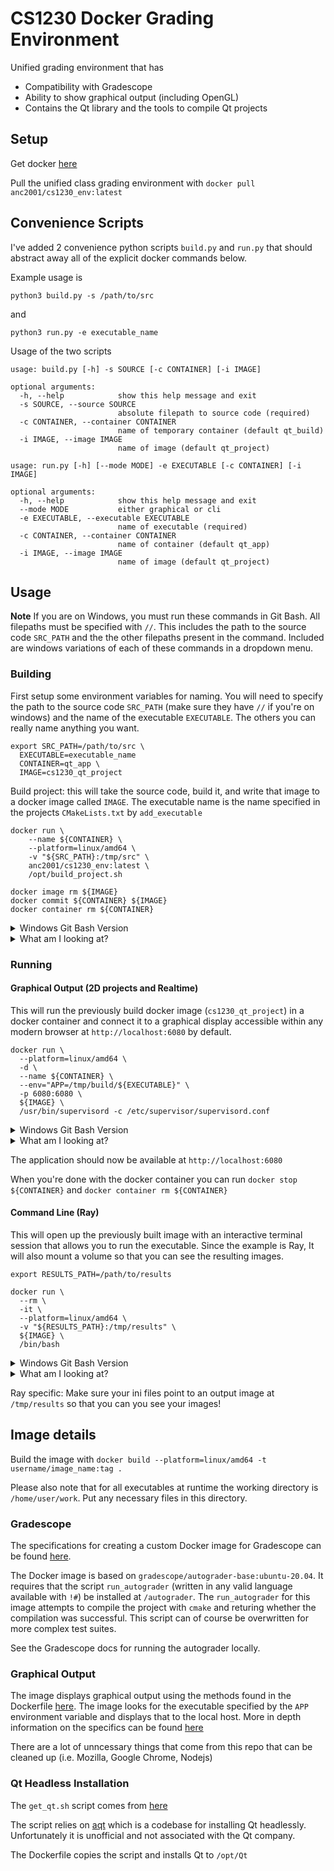 # CS1230 Docker Grading Environment 
Unified grading environment that has 
 * Compatibility with Gradescope 
 * Ability to show graphical output (including OpenGL) 
 * Contains the Qt library and the tools to compile Qt projects 

## Setup 
Get docker [here](https://docs.docker.com/get-docker/)

Pull the unified class grading environment with `docker pull anc2001/cs1230_env:latest`

## Convenience Scripts
I've added 2 convenience python scripts `build.py` and `run.py` that should abstract away all of the explicit docker commands below. 

Example usage is
```
python3 build.py -s /path/to/src
```

and

```
python3 run.py -e executable_name
```

Usage of the two scripts
```
usage: build.py [-h] -s SOURCE [-c CONTAINER] [-i IMAGE]

optional arguments:
  -h, --help            show this help message and exit
  -s SOURCE, --source SOURCE
                        absolute filepath to source code (required)
  -c CONTAINER, --container CONTAINER
                        name of temporary container (default qt_build)
  -i IMAGE, --image IMAGE
                        name of image (default qt_project)
```

```
usage: run.py [-h] [--mode MODE] -e EXECUTABLE [-c CONTAINER] [-i IMAGE]

optional arguments:
  -h, --help            show this help message and exit
  --mode MODE           either graphical or cli
  -e EXECUTABLE, --executable EXECUTABLE
                        name of executable (required)
  -c CONTAINER, --container CONTAINER
                        name of container (default qt_app)
  -i IMAGE, --image IMAGE
                        name of image (default qt_project)
```

## Usage 
**Note** If you are on Windows, you must run these commands in Git Bash. All filepaths must be specified with `//`. This includes the path to the source code `SRC_PATH` and the the other filepaths present in the command. Included are windows variations of each of these commands in a dropdown menu. 

### Building 
First setup some environment variables for naming. You will need to specify the path to the source code `SRC_PATH` (make sure they have `//` if you're on windows) and the name of the executable `EXECUTABLE`. The others you can really name anything you want. 
```
export SRC_PATH=/path/to/src \
  EXECUTABLE=executable_name
  CONTAINER=qt_app \
  IMAGE=cs1230_qt_project 
```

Build project: this will take the source code, build it, and write that image to a docker image called `IMAGE`. The executable name is the name specified in the projects `CMakeLists.txt` by `add_executable`

```
docker run \
    --name ${CONTAINER} \
    --platform=linux/amd64 \
    -v "${SRC_PATH}:/tmp/src" \
    anc2001/cs1230_env:latest \
    /opt/build_project.sh

docker image rm ${IMAGE}
docker commit ${CONTAINER} ${IMAGE}
docker container rm ${CONTAINER}
```

<details>
  <summary>Windows Git Bash Version</summary>
docker run \
    --name ${CONTAINER} \
    --platform=linux/amd64 \
    -v "${SRC_PATH}://tmp//src" \
    anc2001/cs1230_env:latest \
    //opt//build_project.sh

docker image rm ${IMAGE}
docker commit ${CONTAINER} ${IMAGE}
docker container rm ${CONTAINER}

</details>

<details>
  <summary>What am I looking at?</summary>

`--name` specifices the name of the container 

`--platform` specifies the architecture the docker container will run on

`-v "${SRC_PATH}:/tmp/src"` mounts a volume in the container. The files at `SRC_PATH` (the project source code) will be accessible at `/tmp/src` within the container 

`anc2001/cs1230_env:latest` is the name of the Docker Image the container is based on

`/opt/build_project.sh` is the script the docker container will run upon starting 

`docker image rm ${IMAGE}` - deletes the previous image at `IMAGE`

`docker commit ${CONTAINER} ${IMAGE}` - saves the container as permanent memory at `IMAGE`, otherwise the compiled executable will disappear after the container is removed 

`docker container rm ${CONTAINER}` - Remove the container 
</details>

### Running 
#### Graphical Output (2D projects and Realtime)
This will run the previously build docker image (`cs1230_qt_project`) in a docker container and connect it to a graphical display accessible within any modern browser at `http://localhost:6080` by default. 
```
docker run \
  --platform=linux/amd64 \
  -d \
  --name ${CONTAINER} \
  --env="APP=/tmp/build/${EXECUTABLE}" \
  -p 6080:6080 \
  ${IMAGE} \
  /usr/bin/supervisord -c /etc/supervisor/supervisord.conf
```

<details>
  <summary>Windows Git Bash Version</summary>
docker run \
  --platform=linux/amd64 \
  -d \
  --name ${CONTAINER} \
  --env="APP=//tmp//build//${EXECUTABLE}" \
  -p 6080:6080 \
  ${IMAGE} \
  //usr//bin//supervisord -c //etc//supervisor//supervisord.conf

</details>

<details>
  <summary>What am I looking at?</summary>

`-d` means the container runs in detached mode (i.e. in the background)

`--env` sets the environment variable `APP` inside the container. The container will by default look at 

`-p` opens up a port at 6080 by default, you can change this if you really want by changing the first argument number

`/usr/bin/supervisord -c /etc/supervisor/supervisord.conf` is the command to open up a graphical session and expose it at the corresponding sport 
</details>

The application should now be available at `http://localhost:6080`

When you're done with the docker container you can run `docker stop ${CONTAINER}` and `docker container rm ${CONTAINER}`

#### Command Line (Ray)
This will open up the previously built image with an interactive terminal session that allows you to run the executable. Since the example is Ray, It will also mount a volume so that you can see the resulting images. 

```
export RESULTS_PATH=/path/to/results

docker run \
  --rm \
  -it \
  --platform=linux/amd64 \
  -v "${RESULTS_PATH}:/tmp/results" \
  ${IMAGE} \
  /bin/bash
```

<details>
  <summary>Windows Git Bash Version</summary>
export RESULTS_PATH=//path//to//results

docker run \
  --rm \
  -it \
  --platform=linux/amd64 \
  -v "${RESULTS_PATH}://tmp//results" \
  ${IMAGE} \
  //bin//bash
  
</details>

<details>
  <summary>What am I looking at?</summary>

`-it` specifies an interactive session 

`--rm` will remove the container when exited 

`/bin/bash` is the command to open up `bash` upon starting the container 
</details>

Ray specific: Make sure your ini files point to an output image at `/tmp/results` so that you can you see your images! 

## Image details
Build the image with `docker build --platform=linux/amd64 -t username/image_name:tag .`

Please also note that for all executables at runtime the working directory is `/home/user/work`. Put any necessary files in this directory. 

### Gradescope
The specifications for creating a custom Docker image for Gradescope can be found [here](https://gradescope-autograders.readthedocs.io/en/latest/manual_docker/). 

The Docker image is based on `gradescope/autograder-base:ubuntu-20.04`. It requires that the script `run_autograder` (written in any valid language available with `!#`) be installed at `/autograder`. The `run_autograder` for this image attempts to compile the project with `cmake` and returing whether the compilation was successful. This script can of course be overwritten for more complex test suites. 

See the Gradescope docs for running the autograder locally. 

### Graphical Output
The image displays graphical output using the methods found in the Dockerfile [here](https://github.com/thewtex/docker-opengl/tree/webgl). The image looks for the executable specified by the `APP` environment variable and displays that to the local host. More in depth information on the specifics can be found [here](https://github.com/thewtex/docker-opengl/blob/master/README.rst)

There are a lot of unncessary things that come from this repo that can be cleaned up (i.e. Mozilla, Google Chrome, Nodejs)

### Qt Headless Installation
The `get_qt.sh` script comes from [here](https://github.com/state-of-the-art/qt6-docker)

The script relies on [aqt](https://github.com/miurahr/aqtinstall) which is a codebase for installing Qt headlessly. Unfortunately it is unofficial and not associated with the Qt company. 

The Dockerfile copies the script and installs Qt to `/opt/Qt`